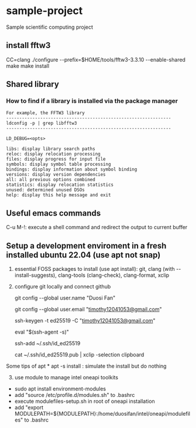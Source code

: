 # sample-project
  Sample scientific computing project

## install fftw3
   CC=clang ./configure --prefix=$HOME/tools/fftw3-3.3.10 --enable-shared
   make
   make install

## Shared library
### How to find if a library is installed via the package manager
    For example, the FFTW3 library
    ---------------------------------------------------------------
    ldconfig -p | grep libfftw3
    ---------------------------------------------------------------

    LD_DEBUG=<opts>

    libs: display library search paths
    reloc: display relocation processing
    files: display progress for input file
    symbols: display symbol table processing
    bindings: display information about symbol binding
    versions: display version dependencies
    all: all previous options combined
    statistics: display relocation statistics
    unused: determined unused DSOs
    help: display this help message and exit

## Useful emacs commands
   C-u M-!: execute a shell command and redirect the output to current buffer

## Setup a development enviroment in a fresh installed ubuntu 22.04 (use apt not snap)
1. essential FOSS packages to install (use apt install): git,
clang (with --install-suggests), clang-tools (clang-check), clang-format, xclip
2. configure git locally and connect github

   git config --global user.name "Duosi Fan"

   git config --global user.email "timothy12041053@gmail.com"

   ssh-keygen -t ed25519 -C "timothy12041053@gmail.com"

   eval "$(ssh-agent -s)"

   ssh-add ~/.ssh/id_ed25519

   cat ~/.ssh/id_ed25519.pub | xclip -selection clipboard	
      
  Some tips of apt
      * apt -s install <package name>: simulate the install but do nothing

3. use module to manage intel oneapi toolkits
  *  sudo apt install environment-modules
  *  add "source /etc/profile.d/modules.sh" to .bashrc
  *  execute modulefiles-setup.sh in root of oneapi installation
  *  add "export MODULEPATH=${MODULEPATH}:/home/duosifan/intel/oneapi/modulefiles" to .bashrc